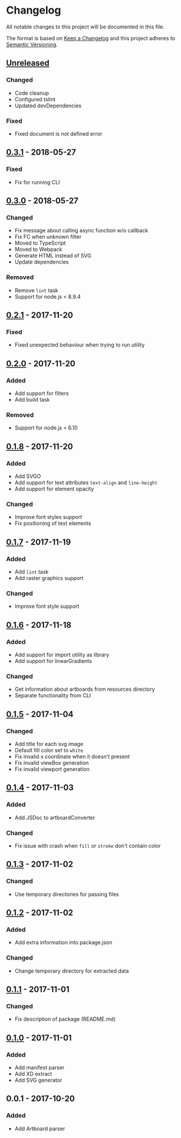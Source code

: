 # Changelog
All notable changes to this project will be documented in this file.

The format is based on [Keep a Changelog](https://keepachangelog.com/en/1.0.0/)
and this project adheres to [Semantic Versioning](https://semver.org/spec/v2.0.0.html).

## [Unreleased]
### Changed
- Code cleanup
- Configured tslint
- Updated devDependencies

### Fixed
- Fixed document is not defined error

## [0.3.1] - 2018-05-27
### Fixed
- Fix for running CLI

## [0.3.0] - 2018-05-27
### Changed
- Fix message about calling async function w/o callback
- Fix FC when unknown filter
- Moved to TypeScript
- Moved to Webpack
- Generate HTML instead of SVG
- Update dependencies

### Removed
- Remove `lint` task
- Support for node.js < 8.9.4

## [0.2.1] - 2017-11-20
### Fixed
- Fixed unexpected behaviour when trying to run utility

## [0.2.0] - 2017-11-20
### Added
- Add support for filters
- Add build task

### Removed
- Support for node.js < 6.10

## [0.1.8] - 2017-11-20
### Added
- Add SVGO
- Add support for text attributes `text-align` and `line-height`
- Add support for element opacity

### Changed
- Improve font styles support
- Fix positioning of text elements

## [0.1.7] - 2017-11-19
### Added
- Add `lint` task
- Add raster graphics support

### Changed
- Improve font style support

## [0.1.6] - 2017-11-18
### Added
- Add support for import utility as library
- Add support for linearGradients

### Changed
- Get information about artboards from resources directory
- Separate functionality from CLI

## [0.1.5] - 2017-11-04
### Changed
- Add title for each svg image
- Default fill color set to `white`
- Fix invalid x coordinate when it doesn't present
- Fix invalid viewBox generation
- Fix invalid viewport generation

## [0.1.4] - 2017-11-03
### Added
- Add JSDoc to artboardConverter

### Changed
- Fix issue with crash when `fill` or `stroke` don't contain color

## [0.1.3] - 2017-11-02
### Changed
- Use temporary directories for passing files

## [0.1.2] - 2017-11-02
### Added
- Add extra information into package.json

### Changed
- Change temporary directory for extracted data

## [0.1.1] - 2017-11-01
### Changed
- Fix description of package (README.md)

## [0.1.0] - 2017-11-01
### Added
- Add manifest parser
- Add XD extract
- Add SVG generator

## 0.0.1 - 2017-10-20
### Added
- Add Artboard parser

[Unreleased]: https://github.com/L2jLiga/xd2svg/compare/v0.3.1...HEAD
[0.3.1]: https://github.com/L2jLiga/xd2svg/compare/v0.3.1...v0.3.0
[0.3.0]: https://github.com/L2jLiga/xd2svg/compare/v0.3.0...v0.2.1
[0.2.1]: https://github.com/L2jLiga/xd2svg/compare/v0.2.1...v0.2.0
[0.2.0]: https://github.com/L2jLiga/xd2svg/compare/v0.2.0...v0.1.8
[0.1.8]: https://github.com/L2jLiga/xd2svg/compare/v0.1.8...v0.1.7
[0.1.7]: https://github.com/L2jLiga/xd2svg/compare/v0.1.7...v0.1.6
[0.1.6]: https://github.com/L2jLiga/xd2svg/compare/v0.1.6...v0.1.5
[0.1.5]: https://github.com/L2jLiga/xd2svg/compare/v0.1.5...v0.1.4
[0.1.4]: https://github.com/L2jLiga/xd2svg/compare/v0.1.4...v0.1.3
[0.1.3]: https://github.com/L2jLiga/xd2svg/compare/v0.1.3...v0.1.2
[0.1.2]: https://github.com/L2jLiga/xd2svg/compare/v0.1.2...v0.1.1
[0.1.1]: https://github.com/L2jLiga/xd2svg/compare/v0.1.1...v0.1.0
[0.1.0]: https://github.com/L2jLiga/xd2svg/compare/v0.1.0...v0.0.1
